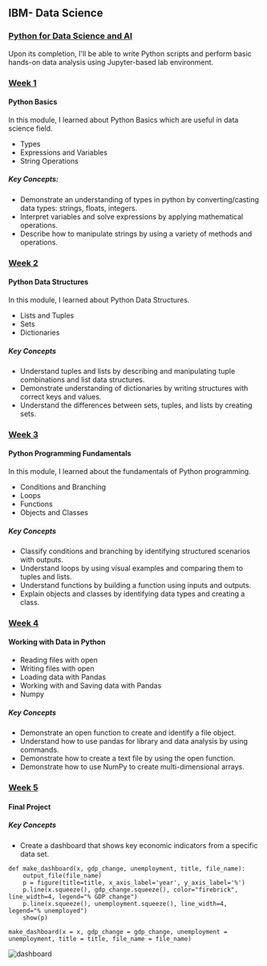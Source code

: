 ## IBM- Data Science

### [Python for Data Science and AI](https://www.coursera.org/learn/python-for-applied-data-science-ai/home/info)  
Upon its completion, I'll be able to write Python scripts and perform basic hands-on data analysis using Jupyter-based lab environment. 

### [Week 1](https://github.com/kk289/IBM-Data-Science/tree/master/Course%204_Python%20for%20Data%20Science%20and%20AI/Week%201)        
#### Python Basics
In this module, I learned about Python Basics which are useful in data science field.   

- Types 
- Expressions and Variables 
- String Operations 

##### Key Concepts:   
- Demonstrate an understanding of types in python by converting/casting data types: strings, floats, integers.
- Interpret variables and solve expressions by applying mathematical operations.
- Describe how to manipulate strings by using a variety of methods and operations.

### [Week 2](./Week%202)    
#### Python Data Structures   
In this module, I learned about Python Data Structures. 

- Lists and Tuples
- Sets
- Dictionaries    

##### Key Concepts    
- Understand tuples and lists by describing and manipulating tuple combinations and list data structures.
- Demonstrate understanding of dictionaries by writing structures with correct keys and values.
- Understand the differences between sets, tuples, and lists by creating sets.

### [Week 3](./Week%203)   
#### Python Programming Fundamentals
In this module, I learned about the fundamentals of Python programming. 

- Conditions and Branching
- Loops
- Functions
- Objects and Classes   

##### Key Concepts    
- Classify conditions and branching by identifying structured scenarios with outputs.
- Understand loops by using visual examples and comparing them to tuples and lists.
- Understand functions by building a function using inputs and outputs.
- Explain objects and classes by identifying data types and creating a class.

### [Week 4](./Week%204)   
#### Working with Data in Python

- Reading files with open
- Writing files with open
- Loading data with Pandas
- Working with and Saving data with Pandas
- Numpy

##### Key Concepts
- Demonstrate an open function to create and identify a file object.
- Understand how to use pandas for library and data analysis by using commands.
- Demonstrate how to create a text file by using the open function.
- Demonstrate how to use NumPy to create multi-dimensional arrays.    

### [Week 5](./Week%205)   
#### Final Project

##### Key Concepts
- Create a dashboard that shows key economic indicators from a specific data set.

```
def make_dashboard(x, gdp_change, unemployment, title, file_name):
    output_file(file_name)
    p = figure(title=title, x_axis_label='year', y_axis_label='%')
    p.line(x.squeeze(), gdp_change.squeeze(), color="firebrick", line_width=4, legend="% GDP change")
    p.line(x.squeeze(), unemployment.squeeze(), line_width=4, legend="% unemployed")
    show(p)
    
make_dashboard(x = x, gdp_change = gdp_change, unemployment = unemployment, title = title, file_name = file_name)
```

![dashboard](https://github.com/kk289/IBM-Data-Science/blob/master/Course%204_Python%20for%20Data%20Science%20and%20AI/Week%205/Dashboard.png)




